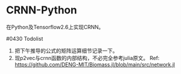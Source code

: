 # CRNN-Python
在Python及Tensorflow2.6上实现CRNN。

#0430 Todolist

1. 把下午推导的公式的矩阵运算细节记录一下。
2. 现p2vec与crnn函数的内部结构，不必完全参考julia原文。
Ref: https://github.com/DENG-MIT/Biomass.jl/blob/main/src/network.jl
